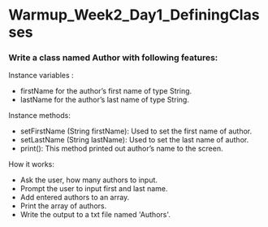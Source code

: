 # Warmup_Week2_Day1_DefiningClasses

### Write a class named Author with following features:

Instance variables :
- firstName for the author’s first name of type String.
- lastName for the author’s last name of type String.

Instance methods:
- setFirstName (String firstName): Used to set the first name of author.
- setLastName (String lastName): Used to set the last name of author.
- print(): This method printed out author’s name to the screen.

How it works:
- Ask the user, how many authors to input. 
- Prompt the user to input first and last name.
- Add entered authors to an array.
- Print the array of authors.
- Write the output to a txt file named 'Authors'.
